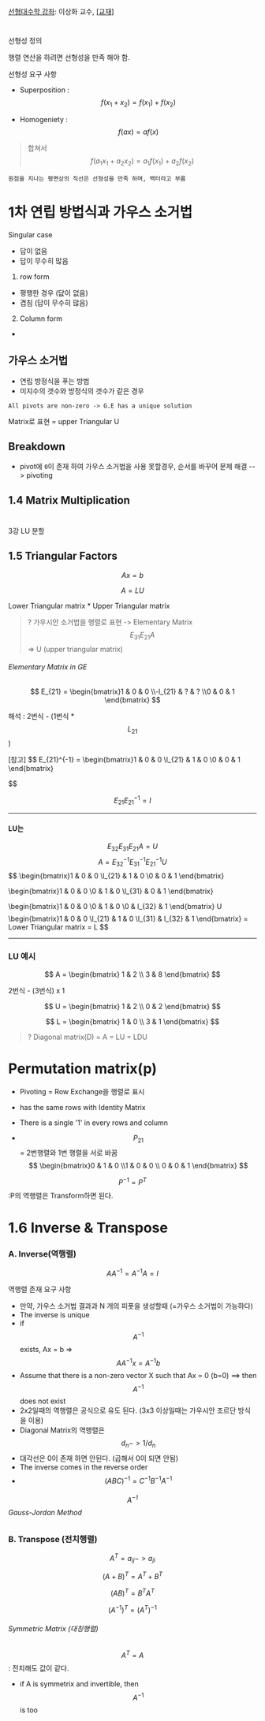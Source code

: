[선형대수학 강좌](https://www.youtube.com/playlist?list=PLSN_PltQeOyjDGSghAf92VhdMBeaLZWR3): 이상화 교수, [[교재]](http://www.kocw.net/home/search/kemView.do?kemId=977757)


#
선형성 정의

행렬 연산을 하려면 선형성을 만족 해야 함.

선형성 요구 사항
- Superposition : $$f(x_1 + x_2) = f(x_1) + f(x_2) $$

- Homogeniety : $$ f(ax) = a f(x) $$

> 합쳐서 $$ f(a_1 x_1 + a_2 x_2) = a_1 f(x_1) + a_2 f(x_2) $$

`원점을 지나는 평면상의 직선은 선형성을 만족 하며, 백터라고 부름`

# 1차 연립 방법식과 가우스 소거법

Singular case
- 답이 없음
- 답이 무수히 많음

1. row form
- 평행한 경우 (닶이 없음)
- 겹침 (답이 무수히 많음)

2. Column form
-

## 가우스 소거법
- 연립 방정식을 푸는 방법
- 미지수의 갯수와 방정식의 갯수가 같은 경우

`All pivots are non-zero -> G.E has a unique solution`

Matrix로 표현 = upper Triangular U

## Breakdown
- pivot에 `0`이 존재 하여 가우스 소거법을 사용 못할경우, 순서를 바꾸어 문제 해결 --> pivoting 

## 1.4 Matrix Multiplication


#
3강 LU 분할

## 1.5 Triangular Factors

$$ A x = b $$

$$ A = LU $$

Lower Triangular matrix * Upper Triangular matrix

> ? 가우시안 소거법을 행렬로 표현 -> Elementary Matrix $$ E_{31}E_{21} A $$ => U (upper triangular matrix)

###### Elementary Matrix in GE
$$
E_{21} = \begin{bmatrix}1 & 0 & 0 \\-l_{21} & ? & ? \\0 & 0 & 1 \end{bmatrix}
$$

해석 : 2번식 - (1번식 * $$L_{21}$$)



[참고]
$$
E_{21}^{-1} = \begin{bmatrix}1 & 0 & 0 \\l_{21} & 1 & 0 \\0 & 0 & 1 \end{bmatrix}

$$

$$ E_{21}E_{21}^{-1} = I $$

---

#### LU는

$$
E_{32}E_{31}E_{21}A = U
$$
$$
A = E_{32}^{-1}E_{31}^{-1}E_{21}^{-1} U
$$
$$
\begin{bmatrix}1 & 0 & 0 \\l_{21} & 1 & 0 \\0 & 0 & 1 \end{bmatrix}

\begin{bmatrix}1 & 0 & 0 \\0 & 1 & 0 \\l_{31} & 0 & 1 \end{bmatrix}

\begin{bmatrix}1 & 0 & 0 \\0 & 1 & 0 \\0 & l_{32} & 1 \end{bmatrix} U
$$
$$
\begin{bmatrix}1 & 0 & 0 \\l_{21} & 1 & 0 \\l_{31} & l_{32} & 1 \end{bmatrix}
= Lower Triangular matrix = L
$$

---
### LU 예시

$$
A = \begin{bmatrix} 1 & 2 \\ 3 & 8 \end{bmatrix}
$$

2번식 - (3번식) x 1

$$
U = \begin{bmatrix} 1 & 2 \\ 0 & 2 \end{bmatrix}
$$

$$
L = \begin{bmatrix} 1 & 0 \\ 3 & 1 \end{bmatrix}
$$




> ? Diagonal matrix(D) = A = LU = LDU


# Permutation matrix(p)
- Pivoting = Row Exchange을 행렬로 표시

- has the same rows with Identity Matrix
- There is a single '1' in every rows and column


- $$P_{21} $$ = 2번행렬와 1번 행렬을 서로 바꿈
$$
\begin{bmatrix}0 & 1 & 0 \\1 & 0 & 0 \\ 0 & 0 & 1 \end{bmatrix}
$$

$$P^{-1} = P^{T} $$ :P의 역행렬은 Transform하면 된다.


#
# 1.6 Inverse & Transpose

### A. Inverse(역행렬)

$$ AA^{-1} = A^{-1}A = I $$

역행렬 존재 요구 사항
- 만약, 가우스 소거법 결과과 N 개의 피폿을 생성할때 (=가우스 소거법이 가능하다)
- The inverse is unique
- if $$ A^{-1} $$ exists, Ax = b => $$AA^{-1}x = A^{-1}b $$
- Assume that there is a non-zero vector X such that Ax = 0 (b=0) ==> then $$ A^{-1} $$ does not exist 
- 2x2일때의 역행렬은 공식으로 유도 된다. (3x3 이상일때는 가우시안 조르단 방식을 이용)
- Diagonal Matrix의 역행렬은 $$ d_n -> 1/d_n $$
- 대각선은 0이 존재 하면 안된다. (곱해서 0이 되면 안됨)
- The inverse comes in the reverse order
- $$ (ABC)^{-1} = C^{-1}B^{-1}A^{-1} $$

###### $$A^{-1}$$ Gauss-Jordan Method

### B. Transpose (전치행렬)
$$ A^T = a_{ij} -> a_{ji} $$

$$ (A+B)^T = A^T + B^T$$

$$ (AB)^T = B^TA^T$$

$$(A^{-1})^T = (A^T)^{-1} $$



###### Symmetric Matrix (대칭행렬)
$$ A^T = A $$ : 전치해도 값이 같다.

- if A is symmetrix and invertible, then $$ A^{-1}$$ is too



























